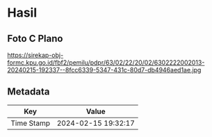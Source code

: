 # Hasil

## Foto C Plano

https://sirekap-obj-formc.kpu.go.id/fbf2/pemilu/pdpr/63/02/22/20/02/6302222002013-20240215-192337--8fcc6339-5347-431c-80d7-db4946aed1ae.jpg


## Metadata

| Key        | Value               |
| ---------- | ------------------- |
| Time Stamp | 2024-02-15 19:32:17 |



